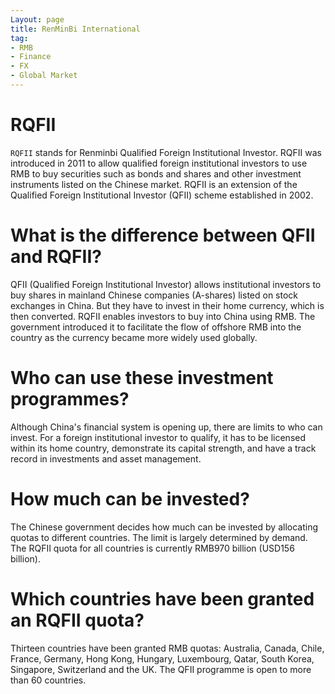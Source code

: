 ```yaml
---
Layout: page
title: RenMinBi International
tag:
- RMB
- Finance
- FX
- Global Market
---
```


# RQFII
`RQFII` stands for Renminbi Qualified Foreign Institutional Investor. RQFII was introduced in 2011 to allow qualified foreign institutional investors to use RMB to buy securities such as bonds and shares and other investment instruments listed on the Chinese market. RQFII is an extension of the Qualified Foreign Institutional Investor (QFII) scheme established in 2002.

# What is the difference between QFII and RQFII?

QFII (Qualified Foreign Institutional Investor) allows institutional investors to buy shares in mainland Chinese companies (A-shares) listed on stock exchanges in China. But they have to invest in their home currency, which is then converted. RQFII enables investors to buy into China using RMB. The government introduced it to facilitate the flow of offshore RMB into the country as the currency became more widely used globally.

# Who can use these investment programmes?

Although China's financial system is opening up, there are limits to who can invest. For a foreign institutional investor to qualify, it has to be licensed within its home country, demonstrate its capital strength, and have a track record in investments and asset management.

# How much can be invested?

The Chinese government decides how much can be invested by allocating quotas to different countries. The limit is largely determined by demand. The RQFII quota for all countries is currently RMB970 billion (USD156 billion).

# Which countries have been granted an RQFII quota?

Thirteen countries have been granted RMB quotas: Australia, Canada, Chile, France, Germany, Hong Kong, Hungary, Luxembourg, Qatar, South Korea, Singapore, Switzerland and the UK. The QFII programme is open to more than 60 countries.
